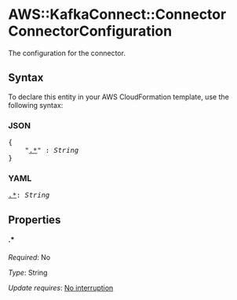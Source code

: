 # AWS::KafkaConnect::Connector ConnectorConfiguration

The configuration for the connector.

## Syntax

To declare this entity in your AWS CloudFormation template, use the following syntax:

### JSON

<pre>
{
    "<a href="#.*" title=".*">.*</a>" : <i>String</i>
}
</pre>

### YAML

<pre>
<a href="#.*" title=".*">.*</a>: <i>String</i>
</pre>

## Properties

#### \.*

_Required_: No

_Type_: String

_Update requires_: [No interruption](https://docs.aws.amazon.com/AWSCloudFormation/latest/UserGuide/using-cfn-updating-stacks-update-behaviors.html#update-no-interrupt)

